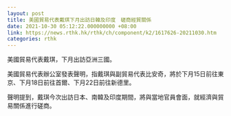 ```yaml
---
layout: post
title: 美國貿易代表戴琪下月出訪日韓及印度　磋商經貿關係
date: 2021-10-30 05:12:22.000000000 +08:00
link: https://news.rthk.hk/rthk/ch/component/k2/1617626-20211030.htm
categories: rthk
---
```


美國貿易代表戴琪，下月出訪亞洲三國。

美國貿易代表辦公室發表聲明，指戴琪與副貿易代表比安奇，將於下月15日前往東京、下月18日前往首爾、下月22日前往新德里。

聲明提到，戴琪今次出訪日本、南韓及印度期間，將與當地官員會面，就經濟與貿易關係進行磋商。
